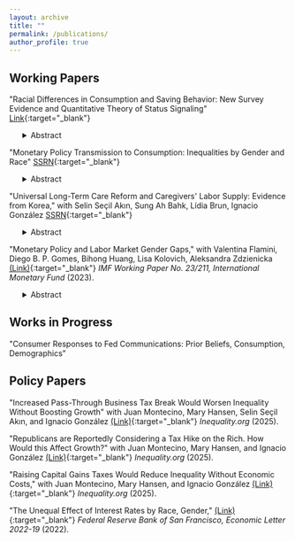 ```yaml
---
layout: archive
title: ""
permalink: /publications/
author_profile: true
---
```


Working Papers
------
"Racial Differences in Consumption and Saving Behavior: New Survey Evidence and Quantitative Theory of Status Signaling" [Link](http://ainapuig.github.io/files/papers/Paper_MPC_Race_AinaPuig.pdf){:target="_blank"}

<ul>
<details>
<summary>Abstract</summary> 
<br>
The racial wealth gap is large. An explanation for the persistence of this gap is that people spend their resources differently. Estimating the marginal propensity to consume (MPC) by race is crucial in understanding the wealth gap. I draw on survey data I collected to estimate MPCs by race. MPCs are considerably higher among black than white respondents, even after adjusting for characteristics such as age, education, and income. In the Consumer Expenditure Survey, black households consume a higher share of visible goods out of overall consumption to signal status than white households. However, black consumers have more of a need to signal status to compensate for perceptions of them having lower incomes. To match these facts, I introduce status compensation motives into a standard life-cycle model and show that this mechanism can account for 36% of the racial difference in MPCs. Models that include racial heterogeneity in earnings volatility, unemployment shocks, and expenses, but exclude status motives, do not match the data showing that black people’s spending on visible goods increases with wealth. I use my model to show how understanding status spending motives can be used to address the racial wealth gap by estimating the size of a new policy to eliminate racial differences in wealth.
</details>
</ul>


"Monetary Policy Transmission to Consumption: Inequalities by Gender and Race" [SSRN](https://papers.ssrn.com/sol3/papers.cfm?abstract_id=5606494){:target="_blank"}

<ul>
<details>
<summary>Abstract</summary>
<br>
This paper estimates the causal effects of monetary policy shocks on household consumption, with additional analysis of labor market and income responses, disaggregated by gender and race. I find that contractionary monetary policy reduces consumption more for black than white households, with the largest declines among households headed by black women. These gaps persist after accounting for differences in household education, debt, and income, but are partly explained by differences in marital status and spousal insurance against shocks. These shocks also lead households to shift expenditures from non-essential and durable goods toward essential non-durable goods and services. The analysis provides estimates of marginal propensities to consume across groups and shows that contractionary, rather than expansionary, shocks drive aggregate consumption responses. These findings highlight the importance of accounting for intersectional demographic heterogeneity in evaluating the distributional effects of monetary policy.
</details>
</ul>


"Universal Long-Term Care Reform and Caregivers' Labor Supply: Evidence from Korea," with Selin Seçil Akın, Sung Ah Bahk, Lídia Brun, Ignacio González  [SSRN](https://papers.ssrn.com/sol3/papers.cfm?abstract_id=5599570){:target="_blank"}

<ul>
<details>
<summary>Abstract</summary>
<br>
This study investigates the impact of Korea's universal long-term care insurance (LTCI) system, implemented in 2008, on the labor market outcomes of family caregivers. We exploit multiple discontinuities in the LTCI benefit structure to estimate the benefits' effect on caregiver employment. Analyzing data from a nationally representative survey, we find that LTCI benefits significantly increase labor force participation among women but have no corresponding effect among men. Additionally, the benefits reduce women's likelihood of engaging in family caregiving as their primary activity. These findings highlight the crucial role of long-term care policies in shaping labor market outcomes for caregivers, with notable implications for the dynamics of women's labor supply.
</details>
</ul>


"Monetary Policy and Labor Market Gender Gaps," with Valentina Flamini, Diego B. P. Gomes, Bihong Huang, Lisa Kolovich, Aleksandra Zdzienicka [(Link)](https://www.imf.org/en/Publications/WP/Issues/2023/09/29/Monetary-Policy-and-Labor-Market-Gender-Gaps-539650){:target="_blank"} _IMF Working Paper No. 23/211, International Monetary Fund_ (2023).

<ul>
<details>
<summary>Abstract</summary>
<br>
We study the effects of monetary policy shocks on employment gender gaps in a panel of 22 countries using quarterly data from 1990 to 2019. Our results show that men’s employment falls more than women’s after contractionary monetary policy shocks, narrowing the employment gender gap over time. Two factors contribute to explaining this heterogeneous effect. First, a larger impact of monetary policy shocks on employment in the industry sector that employs more men. Second, the larger response of the employment gap in the sector (services) that employs the largest share of men and women. In terms of labor market adjustment, the narrowing of the gender employment gap is initially driven by a reduction in the gender unemployment gaps that, over time, results in an adjustment in the gender labor force participation gap—with men’s labor force participation dropping more than women’s. The effects are larger in countries with more flexible labor market regulations, higher gender wage gaps, and lower informal women’s employment compared to men’s. Finally, the effects are also larger for contractionary monetary policy shocks and during expansions.
</details>
</ul>

Works in Progress
------
"Consumer Responses to Fed Communications: Prior Beliefs, Consumption, Demographics"


Policy Papers
------
"Increased Pass-Through Business Tax Break Would Worsen Inequality Without Boosting Growth" with Juan Montecino, Mary Hansen, Selin Seçil Akın, and Ignacio González [(Link)](https://inequality.org/article/pass-through-tax-break-inequality-growth/){:target="_blank"} _Inequality.org_ (2025).

"Republicans are Reportedly Considering a Tax Hike on the Rich. How Would this Affect Growth?" with Juan Montecino, Mary Hansen, and Ignacio González [(Link)](https://inequality.org/article/republican-tax-increase-on-the-rich/){:target="_blank"} _Inequality.org_ (2025).

"Raising Capital Gains Taxes Would Reduce Inequality Without Economic Costs," with Juan Montecino, Mary Hansen, and Ignacio González [(Link)](https://inequality.org/article/capital-gains-taxes-inequality/){:target="_blank"} _Inequality.org_ (2025).

"The Unequal Effect of Interest Rates by Race, Gender," [(Link)](https://www.frbsf.org/economic-research/publications/economic-letter/2022/august/unequal-effect-interest-rates-by-race-and-gender/){:target="_blank"} _Federal Reserve Bank of San Francisco, Economic Letter  2022-19_ (2022). 

